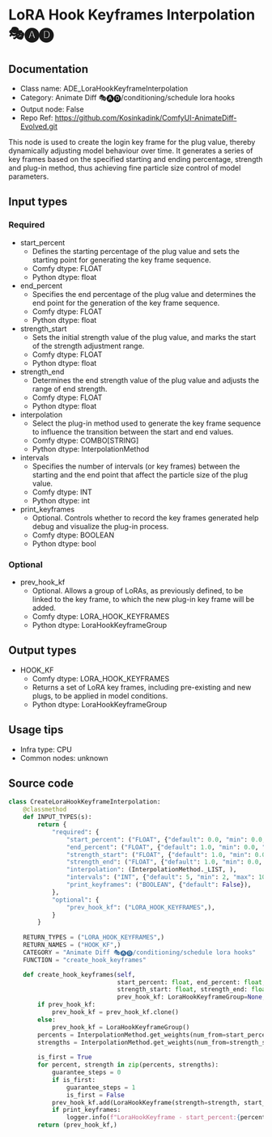 # LoRA Hook Keyframes Interpolation 🎭🅐🅓
## Documentation
- Class name: ADE_LoraHookKeyframeInterpolation
- Category: Animate Diff 🎭🅐🅓/conditioning/schedule lora hooks
- Output node: False
- Repo Ref: https://github.com/Kosinkadink/ComfyUI-AnimateDiff-Evolved.git

This node is used to create the login key frame for the plug value, thereby dynamically adjusting model behaviour over time. It generates a series of key frames based on the specified starting and ending percentage, strength and plug-in method, thus achieving fine particle size control of model parameters.

## Input types
### Required
- start_percent
    - Defines the starting percentage of the plug value and sets the starting point for generating the key frame sequence.
    - Comfy dtype: FLOAT
    - Python dtype: float
- end_percent
    - Specifies the end percentage of the plug value and determines the end point for the generation of the key frame sequence.
    - Comfy dtype: FLOAT
    - Python dtype: float
- strength_start
    - Sets the initial strength value of the plug value, and marks the start of the strength adjustment range.
    - Comfy dtype: FLOAT
    - Python dtype: float
- strength_end
    - Determines the end strength value of the plug value and adjusts the range of end strength.
    - Comfy dtype: FLOAT
    - Python dtype: float
- interpolation
    - Select the plug-in method used to generate the key frame sequence to influence the transition between the start and end values.
    - Comfy dtype: COMBO[STRING]
    - Python dtype: InterpolationMethod
- intervals
    - Specifies the number of intervals (or key frames) between the starting and the end point that affect the particle size of the plug value.
    - Comfy dtype: INT
    - Python dtype: int
- print_keyframes
    - Optional. Controls whether to record the key frames generated help debug and visualize the plug-in process.
    - Comfy dtype: BOOLEAN
    - Python dtype: bool

### Optional
- prev_hook_kf
    - Optional. Allows a group of LoRAs, as previously defined, to be linked to the key frame, to which the new plug-in key frame will be added.
    - Comfy dtype: LORA_HOOK_KEYFRAMES
    - Python dtype: LoraHookKeyframeGroup

## Output types
- HOOK_KF
    - Comfy dtype: LORA_HOOK_KEYFRAMES
    - Returns a set of LoRA key frames, including pre-existing and new plugs, to be applied in model conditions.
    - Python dtype: LoraHookKeyframeGroup

## Usage tips
- Infra type: CPU
- Common nodes: unknown

## Source code
```python
class CreateLoraHookKeyframeInterpolation:
    @classmethod
    def INPUT_TYPES(s):
        return {
            "required": {
                "start_percent": ("FLOAT", {"default": 0.0, "min": 0.0, "max": 1.0, "step": 0.001}),
                "end_percent": ("FLOAT", {"default": 1.0, "min": 0.0, "max": 1.0, "step": 0.001}),
                "strength_start": ("FLOAT", {"default": 1.0, "min": 0.0, "max": 10.0, "step": 0.001}, ),
                "strength_end": ("FLOAT", {"default": 1.0, "min": 0.0, "max": 10.0, "step": 0.001}, ),
                "interpolation": (InterpolationMethod._LIST, ),
                "intervals": ("INT", {"default": 5, "min": 2, "max": 100, "step": 1}),
                "print_keyframes": ("BOOLEAN", {"default": False}),
            },
            "optional": {
                "prev_hook_kf": ("LORA_HOOK_KEYFRAMES",),
            }
        }
    
    RETURN_TYPES = ("LORA_HOOK_KEYFRAMES",)
    RETURN_NAMES = ("HOOK_KF",)
    CATEGORY = "Animate Diff 🎭🅐🅓/conditioning/schedule lora hooks"
    FUNCTION = "create_hook_keyframes"

    def create_hook_keyframes(self,
                              start_percent: float, end_percent: float,
                              strength_start: float, strength_end: float, interpolation: str, intervals: int,
                              prev_hook_kf: LoraHookKeyframeGroup=None, print_keyframes=False):
        if prev_hook_kf:
            prev_hook_kf = prev_hook_kf.clone()
        else:
            prev_hook_kf = LoraHookKeyframeGroup()
        percents = InterpolationMethod.get_weights(num_from=start_percent, num_to=end_percent, length=intervals, method=interpolation)
        strengths = InterpolationMethod.get_weights(num_from=strength_start, num_to=strength_end, length=intervals, method=interpolation)
        
        is_first = True
        for percent, strength in zip(percents, strengths):
            guarantee_steps = 0
            if is_first:
                guarantee_steps = 1
                is_first = False
            prev_hook_kf.add(LoraHookKeyframe(strength=strength, start_percent=percent, guarantee_steps=guarantee_steps))
            if print_keyframes:
                logger.info(f"LoraHookKeyframe - start_percent:{percent} = {strength}")
        return (prev_hook_kf,)